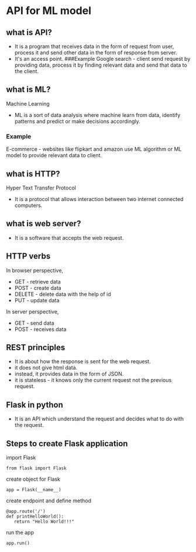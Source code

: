 # API for ML model

## what is API?
* It is a program that receives data in the form of request from user, process it and send other data in the form of response from server.
* It's an access point.
###Example
Google search - client send request by providing data,
process it by finding relevant data and send that data to the client.

## what is ML?
Machine Learning
* ML is a sort of data analysis where machine learn from data, identify patterns and predict or make decisions accordingly.

### Example
E-commerce - websites like flipkart and amazon use ML algorithm or ML model to provide relevant data to client.

## what is HTTP?
Hyper Text Transfer Protocol
* It is a protocol that allows interaction between two internet connected computers.

## what is web server?
* It is a software that accepts the web request.

## HTTP verbs 
In browser perspective,
* GET - retrieve data
* POST - create data
* DELETE - delete data with the help of id
* PUT - update data

In server perspective,
* GET - send data
* POST - receives data

## REST principles
* It is about how the response is sent for the web request.
* it does not give html data.
* instead, it provides data in the form of JSON.
* it is stateless - it knows only the current request not the previous request.

## Flask in python
* It is an API which understand the request and decides what to do with the request.

## Steps to create Flask application
import Flask
```
from flask import Flask
```
create object for Flask
```
app = Flask(__name__)
```
create endpoint and define method
```
@app.route('/')
def printHelloWorld():
   return "Hello World!!!"
```
run the app
```
app.run()
```



